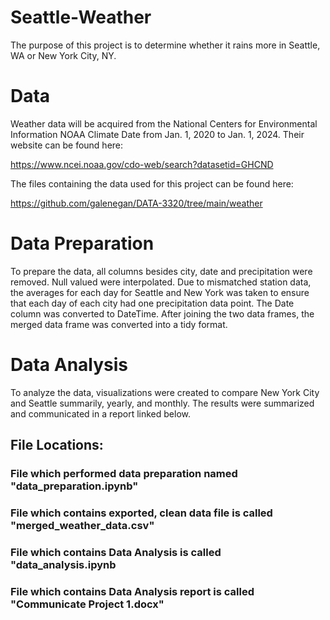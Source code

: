 # Seattle-Weather

The purpose of this project is to determine whether it rains more in Seattle, WA or New York City, NY. 


# Data

Weather data will be acquired from the National Centers for Environmental Information NOAA Climate Date from Jan. 1, 2020 to Jan. 1, 2024. Their website can be found here:

https://www.ncei.noaa.gov/cdo-web/search?datasetid=GHCND

The files containing the data used for this project can be found here:

https://github.com/galenegan/DATA-3320/tree/main/weather



# Data Preparation

To prepare the data, all columns besides city, date and precipitation were removed. Null valued were interpolated. Due to mismatched station data, the averages for each day for Seattle and New York was taken to ensure that each day of each city had one precipitation data point. The Date column was converted to DateTime. After joining the two data frames, the merged data frame was converted into a tidy format. 


# Data Analysis

To analyze the data, visualizations were created to compare New York City and Seattle summarily, yearly, and monthly. The results were summarized and communicated in a report linked below. 


## File Locations: 

### File which performed data preparation named "data_preparation.ipynb"

### File which contains exported, clean data file is called "merged_weather_data.csv"

### File which contains Data Analysis is called "data_analysis.ipynb

### File which contains Data Analysis report is called "Communicate Project 1.docx"
